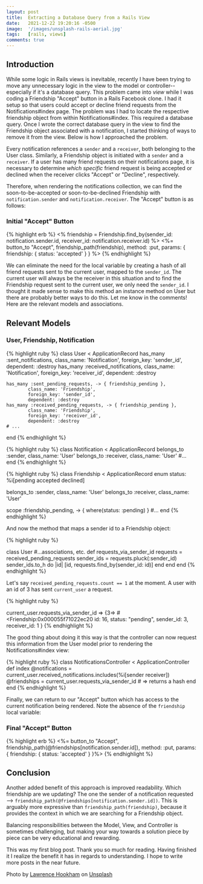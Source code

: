 ```yaml
---
layout: post
title:  Extracting a Database Query from a Rails View
date:   2021-12-22 19:20:16 -0500
image:  '/images/unsplash-rails-aerial.jpg'
tags:   [rails, views]
comments: true
---
```


## Introduction

While some logic in Rails views is inevitable, recently I have been trying to move any unnecessary logic in the view to the model or controller--especially if it's a database query. This problem came into *view* while I was coding a Friendship "Accept" button in a Rails Facebook clone.
I had it setup so that users could accept or decline friend requests from the Notifications#index page. The problem was I had to locate the respective friendship object from within Notifications#index. This required a database query. Once I wrote the correct database query in the view to find the Friendship object associated with a notification, I started thinking of ways to remove it from the view. Below is how I approached the problem.

Every notification references a `sender` and a `receiver`, both belonging to the User class. Similarly, a Friendship object is initiated with a `sender` and a `receiver`. If a user has many friend requests on their notifications page, it is necessary to determine *which specific* friend request is being accepted or declined when the receiver clicks "Accept" or "Decline", respectively.

Therefore, when rendering the notifications collection, we can find the soon-to-be-accepted or soon-to-be-declined Friendship with `notification.sender` and
`notification.receiver`. The "Accept" button is as follows:

### Initial "Accept" Button

{% highlight erb %}
  <% friendship = Friendship.find_by(sender_id: notification.sender.id,
                                     receiver_id: notification.receiver.id) %>
<%= button_to "Accept",
              friendship_path(friendship),
              method: :put,
              params: { friendship: { status: 'accepted' } } %>
{% endhighlight %}

We can eliminate the need for the local variable by creating a hash of all friend requests sent to the current user, mapped to the `sender_id`. The current user will always be the receiver in this situation and to find the Friendship request sent to the current user, we only need the `sender_id`. I thought it made sense to make this method an instance method on User but there are probably better ways to do this. Let me know in the comments! Here are the relevant models and associations.

## Relevant Models

### User, Friendship, Notification

{% highlight ruby %}
  class User < ApplicationRecord
    has_many :sent_notifications,
            class_name: 'Notification',
            foreign_key: 'sender_id',
            dependent: :destroy
    has_many :received_notifications,
            class_name: 'Notification',
            foreign_key: 'receiver_id',
            dependent: :destroy

    has_many :sent_pending_requests, -> { friendship_pending },
            class_name: 'Friendship',
            foreign_key: 'sender_id',
            dependent: :destroy
    has_many :received_pending_requests, -> { friendship_pending },
            class_name: 'Friendship',
            foreign_key: 'receiver_id',
            dependent: :destroy
    # ...
  end
{% endhighlight %}

{% highlight ruby %}
class Notification < ApplicationRecord
  belongs_to :sender, class_name: 'User'
  belongs_to :receiver, class_name: 'User'
  #...
end
{% endhighlight %}

{% highlight ruby %}
class Friendship < ApplicationRecord
  enum status: %i[pending accepted declined]

  belongs_to :sender, class_name: 'User'
  belongs_to :receiver, class_name: 'User'

  scope :friendship_pending, -> { where(status: :pending) }
  #...
end
{% endhighlight %}

And now the method that maps a sender id to a Friendship object:

{% highlight ruby %}

  class User
  #...associations, etc.
    def requests_via_sender_id
      requests = received_pending_requests
      sender_ids = requests.pluck(:sender_id)
      sender_ids.to_h do |id|
        [id, requests.find_by(sender_id: id)]
      end
    end
  end
{% endhighlight %}

Let's say `received_pending_requests.count == 1` at the moment. A user with an id of 3 has sent `current_user` a request.

{% highlight ruby %}

current_user.requests_via_sender_id =>
{3=>
  #<Friendship:0x000055f71022ec20
   id: 16,
   status: "pending",
   sender_id: 3,
   receiver_id: 1 }
{% endhighlight %}

The good thing about doing it this way is that the controller can now request this information from the User model prior to rendering the Notifications#index view:

{% highlight ruby %}
  class NotificationsController < ApplicationController
    def index
      @notifications = current_user.received_notifications.includes(%i[sender receiver])
      @friendships = current_user.requests_via_sender_id # => returns a hash
    end
  end
{% endhighlight %}

Finally, we can return to our "Accept" button which has access to the current notification being rendered.
Note the absence of the `friendship` local variable:

### Final "Accept" Button

{% highlight erb %}
<%= button_to "Accept",
              friendship_path(@friendships[notification.sender.id]),
              method: :put,
              params: { friendship: { status: 'accepted' } }%>
{% endhighlight %}

## Conclusion

Another added benefit of this approach is improved readability. Which friendship are we updating? The one the sender of a notification requested -->
`friendship_path(@friendships[notification.sender.id])`. This is arguably more expressive than `friendship_path(friendship)`, because it provides the context in which we are searching for a Friendship object.

Balancing responsibilities between the Model, View, and Controller is sometimes challenging, but making your way towards a solution piece by piece can be very educational and rewarding.

This was my first blog post. Thank you so much for reading. Having finished it I realize the benefit it has in regards to understanding. I hope to write more posts in the near future.

Photo by <a href="https://unsplash.com/@hookie1001?utm_source=unsplash&utm_medium=referral&utm_content=creditCopyText">Lawrence Hookham</a> on
<a href="https://unsplash.com/s/photos/rails-view?utm_source=unsplash&utm_medium=referral&utm_content=creditCopyText">Unsplash</a>
  